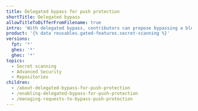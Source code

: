 ```yaml
---
title: Delegated bypass for push protection
shortTitle: Delegated bypass
allowTitleToDifferFromFilename: true
intro: 'With delegated bypass, contributors can propose bypassing a blocked push and members of the bypass list can review those bypass requests to allow or deny the content.'
product: '{% data reusables.gated-features.secret-scanning %}'
versions:
  fpt: '*'
  ghes: '*'
  ghec: '*'
topics:
  - Secret scanning
  - Advanced Security
  - Repositories
children:
  - /about-delegated-bypass-for-push-protection
  - /enabling-delegated-bypass-for-push-protection
  - /managing-requests-to-bypass-push-protection
---
```

